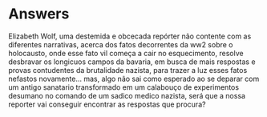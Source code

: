 # Answers
Elizabeth Wolf, uma destemida e obcecada repórter não contente com as diferentes narrativas, acerca dos fatos decorrentes da ww2 sobre o holocausto, onde esse fato vil começa a cair no esquecimento, resolve desbravar os longicuos campos da bavaria, em busca de mais respostas e provas contudentes da brutalidade nazista, para trazer a luz esses fatos nefastos novamente… mas, algo não sai como esperado ao se deparar com um antigo sanatario transformado em um calabouço de experimentos desumano no comando de um sadico medico nazista, será que a nossa reporter vai conseguir encontrar as respostas que procura?
